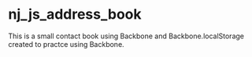 nj_js_address_book
==================

This is a small contact book using Backbone and Backbone.localStorage created to practce using Backbone.
